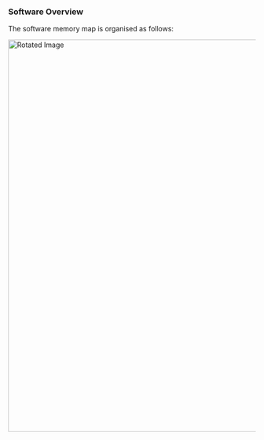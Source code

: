 ### Software Overview
The software memory map is organised as follows:

<img src="images/TMS99105SBCTopandBottom.png" alt="Rotated Image" width="800" >
